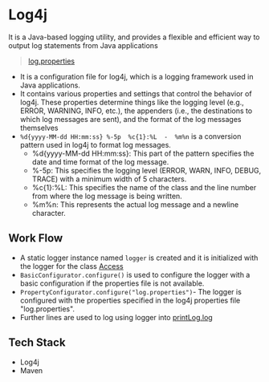 # Log4j

It is a Java-based logging utility, and provides a flexible and efficient way to output log statements from Java applications

> [log.properties](https://github.com/Shrivishnu22/Virtusa_LP/blob/master/Log4j/log.properties)
- It is a configuration file for log4j, which is a logging framework used in Java applications. 
- It contains various properties and settings that control the behavior of log4j. These properties determine things like the logging level (e.g., ERROR, WARNING, INFO, etc.), the appenders (i.e., the destinations to which log messages are sent), and the format of the log messages themselves
- `%d{yyyy-MM-dd HH:mm:ss} %-5p  %c{1}:%L  -  %m%n` is a conversion pattern used in log4j to format log messages.
  - %d{yyyy-MM-dd HH:mm:ss}: This part of the pattern specifies the date and time format of the log message.
  - %-5p: This specifies the logging level (ERROR, WARN, INFO, DEBUG, TRACE) with a minimum width of 5 characters.
  - %c{1}:%L: This specifies the name of the class and the line number from where the log message is being written.
  - %m%n: This represents the actual log message and a newline character.

## Work Flow
-  A static logger instance named `logger` is created and it is initialized with the logger for the class [Access](https://github.com/Shrivishnu22/Virtusa_LP/blob/master/Log4j/src/main/java/container/Access.java)
-  `BasicConfigurator.configure()` is used to configure the logger with a basic configuration if the properties file is not available.
-  `PropertyConfigurator.configure("log.properties")`- The logger is configured with the properties specified in the log4j properties file "log.properties".
-  Further lines are used to log using logger into [printLog.log](https://github.com/Shrivishnu22/Virtusa_LP/blob/master/Log4j/log/printLog.log)

   
## Tech Stack 
- Log4j
- Maven
